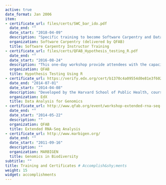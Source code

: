 ```yaml
---
active: true
date_format: Jan 2006
item:
- certificate_url: files/certs/SWC_bar_ido.pdf
  date_end: ""
  date_start: "2018-04-09"
  description: "Specific training to become Software Carpentry and Data Carpentry instructors, run workshops and contribute to the Carpentry training material.  See details in the workshop [webpage](https://weaverbel.github.io/2018-04-09-qcif-ttt/)"
  organization: Software Carpentry (delivered by QFAB)
  title: Software Carpentry Instructor Training
- certificate_url: files/certs/QFAB_Hypothesis_testing_R.pdf
  date_end: ""
  date_start: "2016-08-24"
  description: "This one-day workshop provide attendees with the capacity to choose the right statistical test appropriate for the data and the research questions and carry out inferential statistics in R. The attendees will learn how to generate plots, figures and tables using specific R packages to illustrate, interpret and report the results.  See details in the workshop [webpage](https://www.qfab.org/training/hypothesis-testing-using-r/)"
  organization: QFAB
  title: Hypothesis Testing Using R
- certificate_url: https://verify.edx.org/cert/b1370c4a09554d0e81e3f602ca3026c9
  date_end: "2014-07-01"
  date_start: "2014-04-08"
  description: "Developed by the Harvard School of Public Health, course [PH525x: Data Analysis for Genomics](https://courses.edx.org/courses/HarvardX/PH525x/1T2014/dffde833663e4f71ab64246ebe5598d1/) covers the necessary statistical concepts to properly design experiments using modern genomics technology, specifically microarray data and next generation sequencing and analyze the high dimensional data produced by these technologies. These includes exploratory data analysis, estimation, hypothesis testing, multiple comparison corrections, modeling, linear models, principal component analysis, clustering, nonparametric and Bayesian techniques. Along the way, students will learn to analyze data using the R programming language and several packages from the Bioconductor project."
  organization: EdX
  title: Data Analysis for Genomics
- certificate_url: http://www.qfab.org/event/workshop-extended-rna-seq-analysis/
  date_end: ""
  date_start: "2014-05-22"
  description: ""
  organization: QFAB
  title: Extended RNA-Seq Analysis
- certificate_url: http://www.marbigen.org/
  date_end: ""
  date_start: "2011-09-16"
  description: ""
  organization: MARBIGEN
  title: Genomics in Biodiversity
subtitle: ""
title: Training and Certificates # Accomplish&shy;ments
weight: 15
widget: accomplishments
---
```

